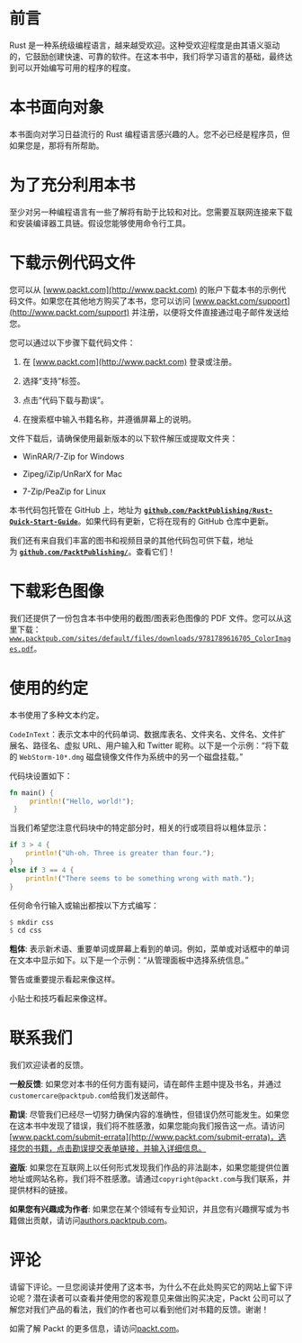 # 前言

Rust 是一种系统级编程语言，越来越受欢迎。这种受欢迎程度是由其语义驱动的，它鼓励创建快速、可靠的软件。在这本书中，我们将学习语言的基础，最终达到可以开始编写可用的程序的程度。

# 本书面向对象

本书面向对学习日益流行的 Rust 编程语言感兴趣的人。您不必已经是程序员，但如果您是，那将有所帮助。

# 为了充分利用本书

至少对另一种编程语言有一些了解将有助于比较和对比。您需要互联网连接来下载和安装编译器工具链。假设您能够使用命令行工具。

# 下载示例代码文件

您可以从 [www.packt.com](http://www.packt.com) 的账户下载本书的示例代码文件。如果您在其他地方购买了本书，您可以访问 [www.packt.com/support](http://www.packt.com/support) 并注册，以便将文件直接通过电子邮件发送给您。

您可以通过以下步骤下载代码文件：

1.  在 [www.packt.com](http://www.packt.com) 登录或注册。

1.  选择“支持”标签。

1.  点击“代码下载与勘误”。

1.  在搜索框中输入书籍名称，并遵循屏幕上的说明。

文件下载后，请确保使用最新版本的以下软件解压或提取文件夹：

+   WinRAR/7-Zip for Windows

+   Zipeg/iZip/UnRarX for Mac

+   7-Zip/PeaZip for Linux

本书代码包托管在 GitHub 上，地址为 **[`github.com/PacktPublishing/Rust-Quick-Start-Guide`](https://github.com/PacktPublishing)**。如果代码有更新，它将在现有的 GitHub 仓库中更新。

我们还有来自我们丰富的图书和视频目录的其他代码包可供下载，地址为 **[`github.com/PacktPublishing/`](https://github.com/PacktPublishing/)**。查看它们！

# 下载彩色图像

我们还提供了一份包含本书中使用的截图/图表彩色图像的 PDF 文件。您可以从这里下载：[`www.packtpub.com/sites/default/files/downloads/9781789616705_ColorImages.pdf`](https://www.packtpub.com/sites/default/files/downloads/9781789616705_ColorImages.pdf)。

# 使用的约定

本书使用了多种文本约定。

`CodeInText`：表示文本中的代码单词、数据库表名、文件夹名、文件名、文件扩展名、路径名、虚拟 URL、用户输入和 Twitter 昵称。以下是一个示例：“将下载的 `WebStorm-10*.dmg` 磁盘镜像文件作为系统中的另一个磁盘挂载。”

代码块设置如下：

```rs
fn main() {
     println!("Hello, world!");
 }

```

当我们希望您注意代码块中的特定部分时，相关的行或项目将以粗体显示：

```rs
if 3 > 4 {
    println!("Uh-oh. Three is greater than four.");
}
else if 3 == 4 {
    println!("There seems to be something wrong with math.");
}
```

任何命令行输入或输出都按以下方式编写：

```rs
$ mkdir css
$ cd css
```

**粗体**: 表示新术语、重要单词或屏幕上看到的单词。例如，菜单或对话框中的单词在文本中显示如下。以下是一个示例：“从管理面板中选择系统信息。”

警告或重要提示看起来像这样。

小贴士和技巧看起来像这样。

# 联系我们

我们欢迎读者的反馈。

**一般反馈**: 如果您对本书的任何方面有疑问，请在邮件主题中提及书名，并通过`customercare@packtpub.com`给我们发送邮件。

**勘误**: 尽管我们已经尽一切努力确保内容的准确性，但错误仍然可能发生。如果您在这本书中发现了错误，我们将不胜感激，如果您能向我们报告这一点。请访问[www.packt.com/submit-errata](http://www.packt.com/submit-errata)，选择您的书籍，点击勘误提交表单链接，并输入详细信息。

**盗版**: 如果您在互联网上以任何形式发现我们作品的非法副本，如果您能提供位置地址或网站名称，我们将不胜感激。请通过`copyright@packt.com`与我们联系，并提供材料的链接。

**如果您有兴趣成为作者**: 如果您在某个领域有专业知识，并且您有兴趣撰写或为书籍做出贡献，请访问[authors.packtpub.com](http://authors.packtpub.com/)。

# 评论

请留下评论。一旦您阅读并使用了这本书，为什么不在此处购买它的网站上留下评论呢？潜在读者可以查看并使用您的客观意见来做出购买决定，Packt 公司可以了解您对我们产品的看法，我们的作者也可以看到他们对书籍的反馈。谢谢！

如需了解 Packt 的更多信息，请访问[packt.com](http://www.packt.com/)。
